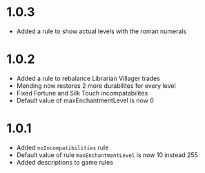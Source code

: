 # 1.0.3
- Added a rule to show actual levels with the roman numerals

# 1.0.2
- Added a rule to rebalance Librarian Villager trades
- Mending now restores 2 more durabilites for every level
- Fixed Fortune and Silk Touch incompatabilites
- Default value of maxEnchantmentLevel is now 0

# 1.0.1
- Added `noIncompatibilities` rule
- Default value of rule `maxEnchantmentLevel` is now 10 instead 255
- Added descriptions to game rules